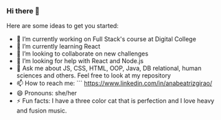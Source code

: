 ### Hi there 👋

Here are some ideas to get you started:

- 🔭 I’m currently working on Full Stack's course at Digital College
- 🌱 I’m currently learning React
- 👯 I’m looking to collaborate on new challenges
- 🤔 I’m looking for help with React and Node.js
- 💬 Ask me about JS, CSS, HTML, OOP, Java, DB relational, human sciences and others. Feel free to look at my repository
- 📫 How to reach me: ``` https://www.linkedin.com/in/anabeatrizgirao/
- 😄 Pronouns: she/her
- ⚡ Fun facts: I have a three color cat that is perfection and I love heavy and fusion music.
